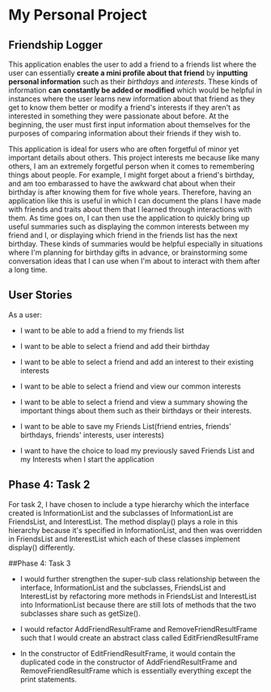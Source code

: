 # My Personal Project

## Friendship Logger

This application enables the user to add a friend to a 
friends list where the user can essentially **create a mini profile about that friend** by **inputting personal information** such as
their *birthdays* and *interests*. These kinds of information **can constantly be added or modified** which would be helpful
in instances where the user learns new information about that friend as they get to know them better or modify a friend's interests if they
 aren't as interested in something they were passionate about before. At the beginning, the user must first input information about themselves for the purposes of comparing information
 about their friends if they wish to.

This application is ideal for users who are often 
forgetful of minor yet important details about others. 
This project interests me because like many 
others, I am an extremely forgetful person when 
it comes to remembering things about people. For example, I might forget about a friend's 
birthday, and am too embarassed to have the awkward chat about when their birthday is after knowing them for five whole years.
Therefore, having an application like this is useful in which I can document the plans I have made with friends and traits about them that I learned through interactions with them.
 As time goes on, I can then use the application to quickly bring up useful summaries such as displaying the common interests between my friend and I, 
or displaying which friend in the friends list has the next birthday. These kinds of summaries would be 
helpful especially in situations where I'm planning for birthday gifts in advance, or
 brainstorming some conversation ideas that I can use when I'm about to interact with them after a long time. 
 
 ## User Stories
 
 As a user:
 - I want to be able to add a friend to my friends list
 - I want to be able to select a friend and add their birthday
 - I want to be able to select a friend and add an interest to their existing interests
 - I want to be able to select a friend and view our common interests
 - I want to be able to select a friend and view a summary showing the important things about them such as their birthdays or
 their interests.
 
 - I want to be able to save my Friends List(friend entries, friends' birthdays, friends' interests, user interests) 
 - I want to have the choice to load my previously saved Friends List and my Interests when I start the application
 
 ## Phase 4: Task 2
 
 For task 2, I have chosen to include a type hierarchy which the interface created is InformationList and the subclasses
 of InformationList are FriendsList, and InterestList. The method display() plays a role in this hierarchy because it's specified in InformationList, and then 
 was overridden in FriendsList and InterestList which each of these classes implement display() differently.
 
 
 ##Phase 4: Task 3
 
- I would further strengthen the super-sub class relationship between the interface, InformationList 
and the subclasses, FriendsList and InterestList by refactoring more methods in FriendsList and InterestList into InformationList because 
there are still lots of methods that the two subclasses share such as getSize(). 
 
- I would refactor AddFriendResultFrame and RemoveFriendResultFrame such that I would create an abstract class called 
EditFriendResultFrame
- In the constructor of EditFriendResultFrame, it would contain the duplicated code in the constructor of 
AddFriendResultFrame and RemoveFriendResultFrame which is essentially everything except the print statements.

    